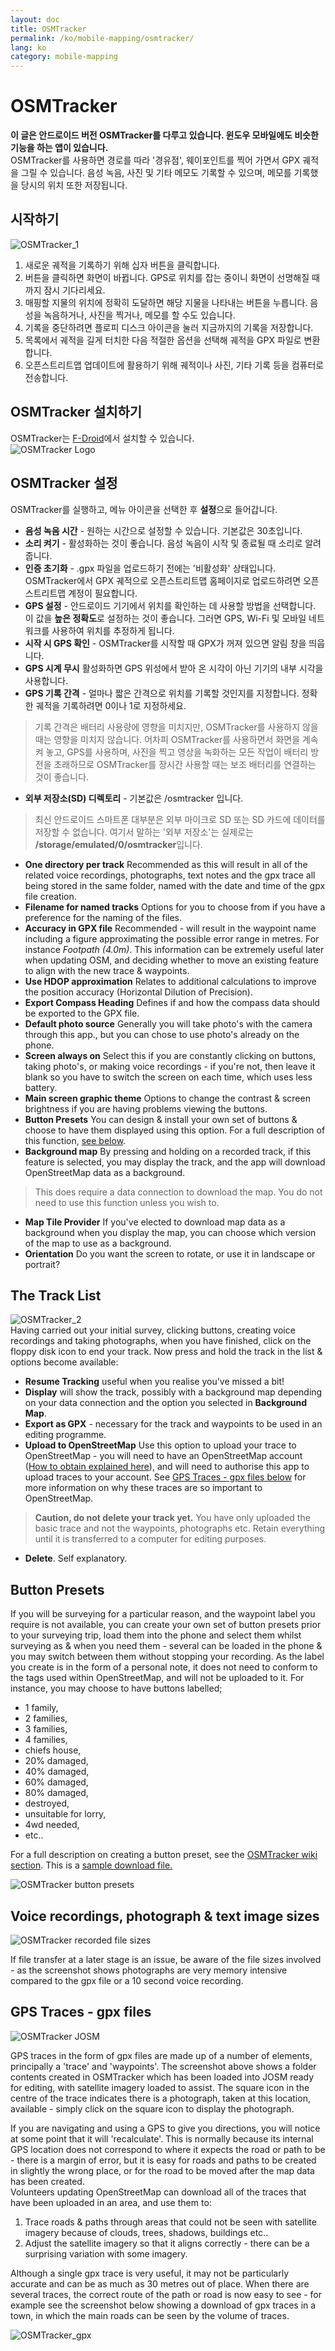 ```yaml
---
layout: doc
title: OSMTracker
permalink: /ko/mobile-mapping/osmtracker/
lang: ko
category: mobile-mapping
---
```


OSMTracker
==============

  
**이 글은 안드로이드 버전 OSMTracker를 다루고 있습니다. 윈도우 모바일에도 비슷한 기능을 하는 앱이 있습니다.**  
OSMTracker를 사용하면 경로를 따라 '경유점', 웨이포인트를 찍어 가면서 GPX 궤적을 그릴 수 있습니다. 음성 녹음, 사진 및 기타 메모도 기록할 수 있으며, 메모를 기록했을 당시의 위치 또한 저장됩니다.

시작하기
-----------

![OSMTracker_1][]  

1. 새로운 궤적을 기록하기 위해 십자 버튼을 클릭합니다.  
2.  버튼을 클릭하면 화면이 바뀝니다. GPS로 위치를 잡는 중이니 화면이 선명해질 때까지 잠시 기다리세요.  
3. 매핑할 지물의 위치에 정확히 도달하면 해당 지물을 나타내는 버튼을 누릅니다. 음성을 녹음하거나, 사진을 찍거나, 메모를 할 수도 있습니다.  
4.  기록을 중단하려면 플로피 디스크 아이콘을 눌러 지금까지의 기록을 저장합니다.  
5.  목록에서 궤적을 길게 터치한 다음 적절한 옵션을 선택해 궤적을 GPX 파일로 변환합니다.  
6.  오픈스트리트맵 업데이트에 활용하기 위해 궤적이나 사진, 기타 기록 등을 컴퓨터로 전송합니다.  


OSMTracker 설치하기
-------------------------

OSMTracker는 [F-Droid](https://f-droid.org/en/packages/net.osmtracker/)에서 설치할 수 있습니다.  
![OSMTracker Logo][]  


OSMTracker 설정
------------------------

OSMTracker를 실행하고, 메뉴 아이콘을 선택한 후 **설정**으로 들어갑니다.  

-  **음성 녹음 시간** - 원하는 시간으로 설정할 수 있습니다. 기본값은 30초입니다.  
-  **소리 켜기** - 활성화하는 것이 좋습니다. 음성 녹음이 시작 및 종료될 때 소리로 알려 줍니다.  
-  **인증 초기화** - .gpx 파일을 업로드하기 전에는 '비활성화' 상태입니다. OSMTracker에서 GPX 궤적으로 오픈스트리트맵 홈페이지로 업로드하려면 오픈스트리트맵 계정이 필요합니다.  
-  **GPS 설정** - 안드로이드 기기에서 위치를 확인하는 데 사용할 방법을 선택합니다. 이 값을 **높은 정확도**로 설정하는 것이 좋습니다. 그러면 GPS, Wi-Fi 및 모바일 네트워크를 사용하여 위치를 추정하게 됩니다.  
-  **시작 시 GPS 확인** - OSMTracker를 시작할 때 GPX가 꺼져 있으면 알림 창을 띄웁니다.
-  **GPS 시계 무시** 활성화하면 GPS 위성에서 받아 온 시각이 아닌 기기의 내부 시각을 사용합니다.  
-  **GPS 기록 간격** - 얼마나 짧은 간격으로 위치를 기록할 것인지를 지정합니다. 정확한 궤적을 기록하려면 0이나 1로 지정하세요.  

> 기록 간격은 배터리 사용량에 영향을 미치지만, OSMTracker를 사용하지 않을 때는 영향을 미치지 않습니다. 어차피 OSMTracker를 사용하면서 화면을 계속 켜 놓고, GPS를 사용하며, 사진을 찍고 영상을 녹화하는 모든 작업이 배터리 방전을 초래하므로 OSMTracker를 장시간 사용할 때는 보조 배터리를 연결하는 것이 좋습니다.  

-  **외부 저장소(SD) 디렉토리** - 기본값은 /osmtracker 입니다.  

> 최신 안드로이드 스마트폰 대부분은 외부 마이크로 SD 또는 SD 카드에 데이터를 저장할 수 없습니다. 여기서 말하는 '외부 저장소'는 실제로는 **/storage/emulated/0/osmtracker**입니다.  

-  **One directory per track** Recommended as this will result in all of the related voice recordings, photographs, text notes and the gpx trace all being stored in the same folder, named with the date and time of the gpx file creation.  
-  **Filename for named tracks** Options for you to choose from if you have a preference for the naming of the files.  
-  **Accuracy in GPX file** Recommended - will result in the waypoint name including a figure approximating the possible error range in metres. For instance *Footpath (4.0m)*. This information can be extremely useful later when updating OSM, and deciding whether to move an existing feature to align with the new trace & waypoints.  
-  **Use HDOP approximation** Relates to additional calculations to improve the position accuracy (Horizontal Dilution of Precision).  
-  **Export Compass Heading** Defines if and how the compass data should be exported to the GPX file.  
-  **Default photo source** Generally you will take photo's with the camera through this app., but you can chose to use photo's already on the phone.  
-  **Screen always on** Select this if you are constantly clicking on buttons, taking photo's, or making voice recordings - if you're not, then leave it blank so you have to switch the screen on each time, which uses less battery.  
-  **Main screen graphic theme** Options to change the contrast & screen brightness if you are having problems viewing the buttons.  
-  **Button Presets** You can design & install your own set of buttons & choose to have them displayed using this option. For a full description of this function, [see below](/en/mobile-mapping/osmtracker/#button-presets).   
-  **Background map** By pressing and holding on a recorded track, if this feature is selected, you may display the track, and the app will download OpenStreetMap data as a background.  

> This does require a data connection to download the map. You do not need to use this function unless you wish to.  

-  **Map Tile Provider** If you've elected to download map data as a background when you display the map, you can choose which version of the map to use as a background.  
-  **Orientation**  Do you want the screen to rotate, or use it in landscape or portrait?  

The Track List
--------------

![OSMTracker_2][]  
Having carried out your initial survey, clicking buttons, creating voice recordings and taking photographs, when you have finished, click on the floppy disk icon to end your track. Now press and hold the track in the list & options become available:  

-  **Resume Tracking** useful when you realise you've missed a bit!  
-  **Display** will show the track, possibly with a background map depending on your data connection and the option you selected in **Background Map**.  
-  **Export as GPX** - necessary for the track and waypoints to be used in an editing programme.  
-  **Upload to OpenStreetMap** Use this option to upload your trace to OpenStreetMap - you will need to have an OpenStreetMap account ([How to obtain explained here](/en/beginner/start-osm/)), and will need to authorise this app to upload traces to your account. See [GPS Traces - gpx files below](/en/mobile-mapping/osmtracker/#gps-traces--gpx-files) for more information on why these traces are so important to OpenStreetMap.  

> **Caution, do not delete your track yet.** You have only uploaded the basic trace and not the waypoints, photographs etc. Retain everything until it is transferred to a computer for editing purposes.  

-  **Delete**. Self explanatory.  


Button Presets
--------------

If you will be surveying for a particular reason, and the waypoint label you require is not available, you can create your own set of button presets prior to your surveying trip, load them into the phone and select them whilst surveying as & when you need them - several can be loaded in the phone & you may switch between them without stopping your recording. As the label you create is in the form of a personal note, it does not need to conform to the tags used within OpenStreetMap, and will not be uploaded to it. For instance, you may choose to have buttons labelled;  

- 1 family,  
- 2 families,  
- 3 families,  
- 4 families,  
- chiefs house,  
- 20% damaged,  
- 40% damaged,  
- 60% damaged,  
- 80% damaged,  
- destroyed,  
- unsuitable for lorry,  
- 4wd needed,  
- etc..  

For a full description on creating a button preset, see the [OSMTracker wiki section](https://github.com/nguillaumin/osmtracker-android/wiki/Custom-buttons-layouts). This is a [sample download file.](/files/R_of_Way.xml)  

![OSMTracker button presets][]  


Voice recordings, photograph & text image sizes  
-----------------------------------------------  

![OSMTracker recorded file sizes][]  

If file transfer at a later stage is an issue, be aware of the file sizes involved - as the screenshot shows photographs are very memory intensive compared to the gpx file or a 10 second voice recording.  


GPS Traces - gpx files
----------------------  

![OSMTracker JOSM][]  

GPS traces in the form of gpx files are made up of a number of elements, principally a 'trace' and 'waypoints'. The screenshot above shows a folder contents created in OSMTracker which has been loaded into JOSM ready for editing, with satellite imagery loaded to assist. The square icon in the centre of the trace indicates there is a photograph, taken at this location, available - simply click on the square icon to display the photograph.  

If you are navigating and using a GPS to give you directions, you will notice at some point that it will 'recalculate'. This is normally because its internal GPS location does not correspond to where it expects the road or path to be - there is a margin of error, but it is easy for roads and paths to be created in slightly the wrong place, or for the road to be moved after the map data has been created.  
Volunteers updating OpenStreetMap can download all of the traces that have been uploaded in an area, and use them to:  

1. Trace roads & paths through areas that could not be seen with satellite imagery because of clouds, trees, shadows, buildings etc..  
2. Adjust the satellite imagery so that it aligns correctly - there can be a surprising variation with some imagery.  

Although a single gpx trace is very useful, it may not be particularly accurate and can be as much as 30 metres out of place. When there are several traces, the correct route of the path or road is now easy to see - for example see the screenshot below showing a download of gpx traces in a town, in which the main roads can be seen by the volume of traces.  

![OSMTracker_gpx][] 




[OSMTracker Logo]: /images/mobile-mapping/osmtracker_logo.png
[OSMTracker_1]: /images/mobile-mapping/OSMTracker_1.png
[OSMTracker_2]: /images/mobile-mapping/OSMTracker_2.png
[OSMTracker button presets]: /images/mobile-mapping/OSMTracker_presets.png
[OSMTracker recorded file sizes]: /images/mobile-mapping/OSMTracker_files.png
[OSMTracker_gpx]: /images/mobile-mapping/OSMTracker_gpx.png
[OSMTracker JOSM]: /images/mobile-mapping/OSMTracker_JOSM.png